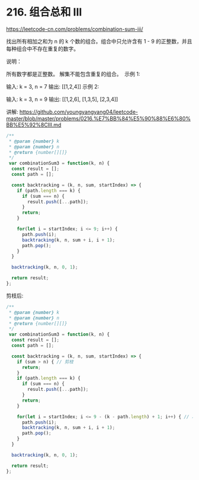 # 216. 组合总和 III

https://leetcode-cn.com/problems/combination-sum-iii/


找出所有相加之和为 n 的 k 个数的组合。组合中只允许含有 1 - 9 的正整数，并且每种组合中不存在重复的数字。

说明：

所有数字都是正整数。
解集不能包含重复的组合。 
示例 1:

输入: k = 3, n = 7
输出: [[1,2,4]]
示例 2:

输入: k = 3, n = 9
输出: [[1,2,6], [1,3,5], [2,3,4]]


讲解:
https://github.com/youngyangyang04/leetcode-master/blob/master/problems/0216.%E7%BB%84%E5%90%88%E6%80%BB%E5%92%8CIII.md



```js
/**
 * @param {number} k
 * @param {number} n
 * @return {number[][]}
 */
 var combinationSum3 = function(k, n) {
  const result = [];
  const path = [];

  const backtracking = (k, n, sum, startIndex) => {
    if (path.length === k) {
      if (sum === n) {
        result.push([...path]);
      }
      return;
    }

    for(let i = startIndex; i <= 9; i++) {
      path.push(i);
      backtracking(k, n, sum + i, i + 1);
      path.pop();
    }
  }

  backtracking(k, n, 0, 1);

  return result;
};
```


剪枝后:
```js
/**
 * @param {number} k
 * @param {number} n
 * @return {number[][]}
 */
 var combinationSum3 = function(k, n) {
  const result = [];
  const path = [];

  const backtracking = (k, n, sum, startIndex) => {
    if (sum > n) { // 剪枝
      return;
    }
    if (path.length === k) {
      if (sum === n) {
        result.push([...path]);
      }
      return;
    }

    for(let i = startIndex; i <= 9 - (k - path.length) + 1; i++) { // 减值
      path.push(i);
      backtracking(k, n, sum + i, i + 1);
      path.pop();
    }
  }

  backtracking(k, n, 0, 1);

  return result;
};
```



